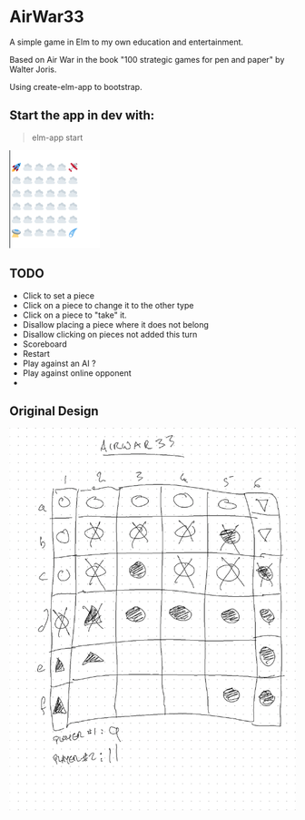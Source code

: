 # AirWar33

A simple game in Elm to my own education and entertainment.

Based on Air War in the book "100 strategic games for pen and paper" by Walter Joris.

Using create-elm-app to bootstrap.


## Start the app in dev with:
> elm-app start

![Screenshot of initial game baord](https://raw.githubusercontent.com/lancew/AirWar33/main/board-1.png) 

## TODO
* Click to set a piece
 * Click on a piece to change it to the other type
* Click on a piece to "take" it.
* Disallow placing a piece where it does not belong
* Disallow clicking on pieces not added this turn
* Scoreboard
* Restart
* Play against an AI ?
* Play against online opponent
* 

## Original Design

![sketch of gameboard](https://raw.githubusercontent.com/lancew/AirWar33/main/design-1.png)
